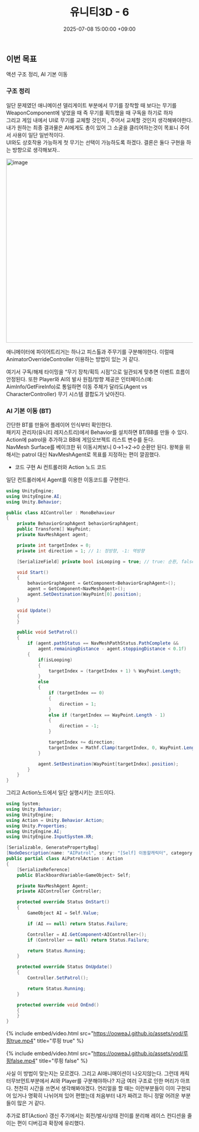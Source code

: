 ﻿---
title: 유니티3D - 6
date: 2025-07-08 15:00:00 +09:00
categories: [유니티,3D]
tags:
  [
    유니티, 3D
  ]
---
## 이번 목표
액션 구조 정리, AI 기본 이동

### 구조 정리
일단 문제였던 애니메이션 델리게이트 부분에서 무기를 장착할 때 보다는 무기를 WeaponComponent에 넣었을 때 즉 무기를 획득했을 때 구독을 하기로 하자  
그리고 게임 내에서 UI로 무기를 교체할 것인지 , 주어서 교체할 것인지 생각해봐야한다.  
내가 원하는 최종 결과물은 AI에게도 총이 있어 그 소굴을 클리어하는것이 목표니 주어서 사용이 일단 일반적이다.  
UI와도 상호작용 가능하게 첫 무기는 선택이 가능하도록 하겠다. 결론은 둘다 구현을 하는 방향으로 생각해보자..  

<img width="982" height="497" alt="image" src="https://ooweaJ.github.io/assets/img/3D/애님구독순서.png" />

애니메이터에 파이어트리거는 하나고 피스톨과 주무기를 구분해야한다. 이럴때 AnimatorOverrideController 이용하는 방법이 있는 거 같다.

여기서 구독/해제 타이밍을 “무기 장착/획득 시점”으로 일관되게 맞추면 이벤트 흐름이 안정된다. 또한 Player와 AI의 발사 원점/방향 제공은 인터페이스(예: AimInfo/GetFireInfo)로 통일하면 이동 주체가 달라도(Agent vs CharacterController) 무기 시스템 결합도가 낮아진다.

### AI 기본 이동 (BT)
간단한 BT를 만들어 플레이어 인식부터 확인한다.  
패키지 관리자(유니티 레지스트리)에서 Behavior를 설치하면 BT/BB를 만들 수 있다.  
Action에 patrol을 추가하고 BB에 게임오브젝트 리스트 변수를 둔다.  
NavMesh Surface를 베이크한 뒤 이동시켜보니 0→1→2→0 순환만 된다. 왕복을 위해서는 patrol 대신 NavMeshAgent로 목표를 지정하는 편이 깔끔했다. 

- 코드 구현 Ai 컨트롤러와 Action 노드 코드

일단 컨트롤러에서 Agent를 이용한 이동코드를 구현한다.
```c#
using UnityEngine;
using UnityEngine.AI;
using Unity.Behavior;

public class AIController : MonoBehaviour
{
    private BehaviorGraphAgent behaviorGraphAgent;
    public Transform[] WayPoint;
    private NavMeshAgent agent;

    private int targetIndex = 0;
    private int direction = 1; // 1: 정방향, -1: 역방향

    [SerializeField] private bool isLooping = true; // true: 순환, false: 왕복

    void Start()
    {
        behaviorGraphAgent = GetComponent<BehaviorGraphAgent>();
        agent = GetComponent<NavMeshAgent>();
        agent.SetDestination(WayPoint[0].position);
    }

    void Update()
    {
    }

    public void SetPatrol()
    {
        if (agent.pathStatus == NavMeshPathStatus.PathComplete &&
            agent.remainingDistance - agent.stoppingDistance < 0.1f)
        {
            if(isLooping)
            {
                targetIndex = (targetIndex + 1) % WayPoint.Length;
            }
            else
            {
                if (targetIndex == 0)
                {
                    direction = 1;
                }
                else if (targetIndex == WayPoint.Length - 1)
                {
                    direction = -1;
                }

                targetIndex += direction;
                targetIndex = Mathf.Clamp(targetIndex, 0, WayPoint.Length - 1);
            }

            agent.SetDestination(WayPoint[targetIndex].position);
        }
    }
}

```

그리고 Action노드에서 일단 실행시키는 코드이다.  
```c#
using System;
using Unity.Behavior;
using UnityEngine;
using Action = Unity.Behavior.Action;
using Unity.Properties;
using UnityEngine.AI;
using UnityEngine.InputSystem.XR;

[Serializable, GeneratePropertyBag]
[NodeDescription(name: "AIPatrol", story: "[Self] 이동할캐릭터", category: "Action", id: "cc1ab74039e6a0db09484e91cfe64b34")]
public partial class AiPatrolAction : Action
{
    [SerializeReference] 
    public BlackboardVariable<GameObject> Self;

    private NavMeshAgent Agent;
    private AIController Controller;

    protected override Status OnStart()
    {
        GameObject AI = Self.Value;

        if (AI == null) return Status.Failure;

        Controller = AI.GetComponent<AIController>();
        if (Controller == null) return Status.Failure;

        return Status.Running;
    }

    protected override Status OnUpdate()
    {
        Controller.SetPatrol();

        return Status.Running;
    }

    protected override void OnEnd()
    {
    }
}
```

{% include embed/video.html src="https://ooweaJ.github.io/assets/vod/루핑true.mp4" title="루핑 true" %}

{% include embed/video.html src="https://ooweaJ.github.io/assets/vod/루핑false.mp4" title="루핑 false" %}

사실 이 방법이 맞는지는 모르겠다. 그리고 AI애니매이션이 나오지않는다. 그런데 캐릭터무브먼트부분에서 AI와 Player를 구분해야하나?
지금 여러 구조로 인한 머리가 아프다. 천천히 시간을 쓰면서 생각해봐야겠다. 언리얼을 할 때는 이런부분들이 이미 구현되어 있거나 명확히 나뉘어져 있어 편했는데 처음부터 내가 짜려고 하니 정말 어려운 부분들이 많은 거 같다. 

추가로 BT(Action) 갱신 주기에서는 회전/발사/상태 전이를 분리해 레이스 컨디션을 줄이는 편이 디버깅과 확장에 유리했다.
